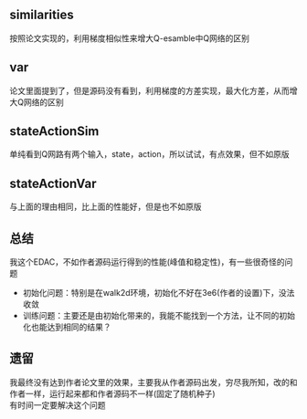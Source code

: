 ## similarities
按照论文实现的，利用梯度相似性来增大Q-esamble中Q网络的区别

## var
论文里面提到了，但是源码没有看到，利用梯度的方差实现，最大化方差，从而增大Q网络的区别

## stateActionSim
单纯看到Q网路有两个输入，state，action，所以试试，有点效果，但不如原版


## stateActionVar
与上面的理由相同，比上面的性能好，但是也不如原版



## 总结
我这个EDAC，不如作者源码运行得到的性能(峰值和稳定性)，有一些很奇怪的问题  
- 初始化问题：特别是在walk2d环境，初始化不好在3e6(作者的设置)下，没法收敛
- 训练问题：主要还是由初始化带来的，我能不能找到一个方法，让不同的初始化也能达到相同的结果？


## 遗留
我最终没有达到作者论文里的效果，主要我从作者源码出发，穷尽我所知，改的和作者一样，运行起来都和作者源码不一样(固定了随机种子)  
有时间一定要解决这个问题
